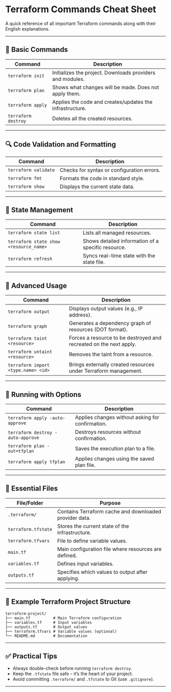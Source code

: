 # Terraform Commands Cheat Sheet

A quick reference of all important Terraform commands along with their English explanations.

---

## 🚀 Basic Commands

| Command             | Description                                               |
| ------------------- | --------------------------------------------------------- |
| `terraform init`    | Initializes the project. Downloads providers and modules. |
| `terraform plan`    | Shows what changes will be made. Does not apply them.     |
| `terraform apply`   | Applies the code and creates/updates the infrastructure.  |
| `terraform destroy` | Deletes all the created resources.                        |

---

## 🔍 Code Validation and Formatting

| Command              | Description                                |
| -------------------- | ------------------------------------------ |
| `terraform validate` | Checks for syntax or configuration errors. |
| `terraform fmt`      | Formats the code in standard style.        |
| `terraform show`     | Displays the current state data.           |

---

## 📄 State Management

| Command                                | Description                                        |
| -------------------------------------- | -------------------------------------------------- |
| `terraform state list`                 | Lists all managed resources.                       |
| `terraform state show <resource_name>` | Shows detailed information of a specific resource. |
| `terraform refresh`                    | Syncs real-time state with the state file.         |

---

## 🧪 Advanced Usage

| Command                             | Description                                                        |
| ----------------------------------- | ------------------------------------------------------------------ |
| `terraform output`                  | Displays output values (e.g., IP address).                         |
| `terraform graph`                   | Generates a dependency graph of resources (DOT format).            |
| `terraform taint <resource>`        | Forces a resource to be destroyed and recreated on the next apply. |
| `terraform untaint <resource>`      | Removes the taint from a resource.                                 |
| `terraform import <type.name> <id>` | Brings externally created resources under Terraform management.    |

---

## 🧹 Running with Options

| Command                           | Description                                      |
| --------------------------------- | ------------------------------------------------ |
| `terraform apply -auto-approve`   | Applies changes without asking for confirmation. |
| `terraform destroy -auto-approve` | Destroys resources without confirmation.         |
| `terraform plan -out=tfplan`      | Saves the execution plan to a file.              |
| `terraform apply tfplan`          | Applies changes using the saved plan file.       |

---

## 📂 Essential Files

| File/Folder         | Purpose                                                |
| ------------------- | ------------------------------------------------------ |
| `.terraform/`       | Contains Terraform cache and downloaded provider data. |
| `terraform.tfstate` | Stores the current state of the infrastructure.        |
| `terraform.tfvars`  | File to define variable values.                        |
| `main.tf`           | Main configuration file where resources are defined.   |
| `variables.tf`      | Defines input variables.                               |
| `outputs.tf`        | Specifies which values to output after applying.       |

---

## 📁 Example Terraform Project Structure

```
terraform-project/
├── main.tf          # Main Terraform configuration
├── variables.tf     # Input variables
├── outputs.tf       # Output values
├── terraform.tfvars # Variable values (optional)
└── README.md        # Documentation
```

---

## ✅ Practical Tips

- Always double-check before running `terraform destroy`.
- Keep the `.tfstate` file safe – it’s the heart of your project.
- Avoid committing `.terraform/` and `.tfstate` to Git (use `.gitignore`).

---
